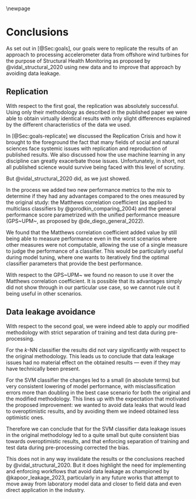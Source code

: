 \newpage
# Conclusions
<!--  Segons els resultats obtinguts, conclusions, limitacions i extensions futures -->

As set out in [@Sec:goals], our goals were to replicate the results of an approach to processing accelerometer data from offshore wind turbines for the purpose of Structural Health Monitoring as proposed by @vidal_structural_2020 using new data and to improve that approach by avoiding data leakage.

## Replication
With respect to the first goal, the replication was absolutely successful. Using only their methodology as described in the published paper we were able to obtain virtually identical results with only slight differences explained by the different characteristics of the data we used.

In [@Sec:goals-replicate] we discussed the Replication Crisis and how it brought to the foreground the fact that many fields of social and natural sciences face systemic issues with replication and reproduction of published results. We also discussed how the use machine learning in any discipline can greatly exacerbate those issues. Unfortunately, in short, not all published science would survive being faced with this level of scrutiny.

But @vidal_structural_2020 did, as we just showed.

In the process we added two new performance metrics to the mix to determine if they had any advantages compared to the ones measured by the original study: the Matthews correlation coefficient (as applied to multiclass classifiers by @gorodkin_comparing_2004) and the general performance score parametrized with the unified performance measure (GPS~UPM~, as proposed by @de_diego_general_2022).

We found that the Matthews correlation coefficient added value by still being able to measure performance even in the worst scenarios where other measures were not computable, allowing the use of a single measure to judge the performance of a classifier. This would be particularly useful during model tuning, where one wants to iteratively find the optimal classifier parameters that provide the best performance.

With respect to the GPS~UPM~ we found no reason to use it over the Matthews correlation coefficient. It is possible that its advantages simply did not show through in our particular use case, so we cannot rule out it being useful in other scenarios.

## Data leakage avoidance
With respect to the second goal, we were indeed able to apply our modified methodology with strict separation of training and test data during pre-processing.

For the _k_-NN classifier the results did not vary significantly with respect to the original methodology. This leads us to conclude that data leakage issues had no material effect on the obtained results — even if they may have technically been present.

For the SVM classifier the changes led to a small (in absolute terms) but very consistent lowering of model performance, with misclassification errors more than doubling in the best case scenario for both the original and the modified methodology. This lines up with the expectation that motivated the proposed improvement: we wanted to avoid data leaks that would lead to overoptimistic results, and by avoiding them we indeed obtained less optimistic ones.

Therefore we can conclude that for the SVM classifier data leakage issues in the original methodology led to a quite small but quite consistent bias towards overoptimistic results, and that enforcing separation of training and test data during pre-processing corrected the bias.

This does not in any way invalidate the results or the conclusions reached by @vidal_structural_2020. But it does highlight the need for implementing and enforcing workflows that avoid data leakage as championed by @kapoor_leakage_2023, particularly in any future works that attempt to move away from laboratory model data and closer to field data and even direct application in the industry.
